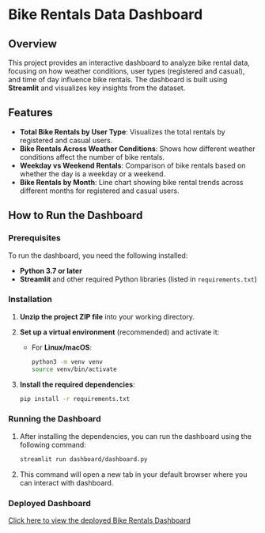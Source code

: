 # Bike Rentals Data Dashboard

## Overview
This project provides an interactive dashboard to analyze bike rental data, focusing on how weather conditions, user types (registered and casual), and time of day influence bike rentals. The dashboard is built using **Streamlit** and visualizes key insights from the dataset.

## Features
- **Total Bike Rentals by User Type**: Visualizes the total rentals by registered and casual users.
- **Bike Rentals Across Weather Conditions**: Shows how different weather conditions affect the number of bike rentals.
- **Weekday vs Weekend Rentals**: Comparison of bike rentals based on whether the day is a weekday or a weekend.
- **Bike Rentals by Month**: Line chart showing bike rental trends across different months for registered and casual users.

## How to Run the Dashboard

### Prerequisites
To run the dashboard, you need the following installed:
- **Python 3.7 or later**
- **Streamlit** and other required Python libraries (listed in `requirements.txt`)

### Installation

1. **Unzip the project ZIP file** into your working directory.

2. **Set up a virtual environment** (recommended) and activate it:
   - For **Linux/macOS**:
     ```bash
     python3 -m venv venv
     source venv/bin/activate
     ```

3. **Install the required dependencies**:
   ```bash
   pip install -r requirements.txt
   
### Running the Dashboard
1. After installing the dependencies, you can run the dashboard using the following command:
    ```bash
    streamlit run dashboard/dashboard.py
    ```
2. This command will open a new tab in your default browser where you can interact with dashboard.
    

### Deployed Dashboard
[Click here to view the deployed Bike Rentals Dashboard](https://bike-rentals-visualization-j58vcz4wjwf8tm5niuorui.streamlit.app/)
